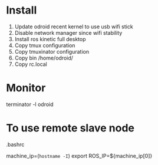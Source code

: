 # Install

1. Update odroid recent kernel to use usb wifi stick
2. Disable network manager since wifi stability
3. Install ros kinetic full desktop
3. Copy tmux configuration
4. Copy tmuxinator configuration
5. Copy bin /home/odroid/
6. Copy rc.local

# Monitor 

terminator -l odroid

# To use remote slave node

.bashrc

machine_ip=(`hostname -I`)
export ROS_IP=${machine_ip[0]}
